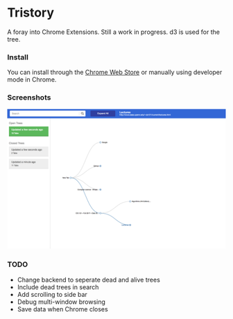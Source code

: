 # Tristory

A foray into Chrome Extensions. Still a work in progress. d3 is used for the tree. 

### Install
You can install through the [Chrome Web Store](https://chrome.google.com/webstore/detail/tristory/fbibolioooglbcpfgckjeoeidnakgngo) or  manually using developer mode in Chrome.

### Screenshots

![screenshot](screenshots/main.png)

### TODO
* Change backend to seperate dead and alive trees
* Include dead trees in search
* Add scrolling to side bar
* Debug multi-window browsing
* Save data when Chrome closes
